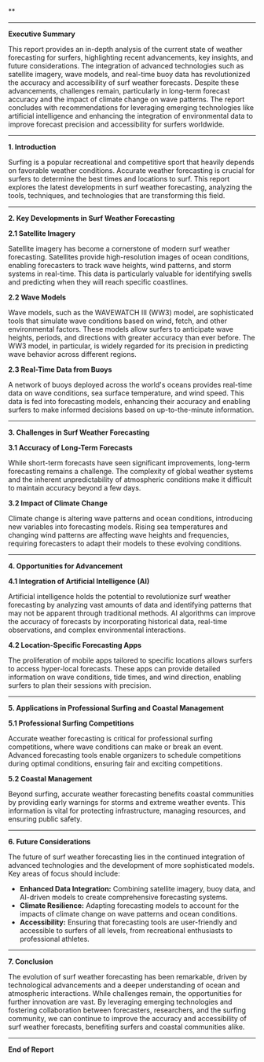 **

---

**Executive Summary**

This report provides an in-depth analysis of the current state of weather forecasting for surfers, highlighting recent advancements, key insights, and future considerations. The integration of advanced technologies such as satellite imagery, wave models, and real-time buoy data has revolutionized the accuracy and accessibility of surf weather forecasts. Despite these advancements, challenges remain, particularly in long-term forecast accuracy and the impact of climate change on wave patterns. The report concludes with recommendations for leveraging emerging technologies like artificial intelligence and enhancing the integration of environmental data to improve forecast precision and accessibility for surfers worldwide.

---

**1. Introduction**

Surfing is a popular recreational and competitive sport that heavily depends on favorable weather conditions. Accurate weather forecasting is crucial for surfers to determine the best times and locations to surf. This report explores the latest developments in surf weather forecasting, analyzing the tools, techniques, and technologies that are transforming this field.

---

**2. Key Developments in Surf Weather Forecasting**

**2.1 Satellite Imagery**

Satellite imagery has become a cornerstone of modern surf weather forecasting. Satellites provide high-resolution images of ocean conditions, enabling forecasters to track wave heights, wind patterns, and storm systems in real-time. This data is particularly valuable for identifying swells and predicting when they will reach specific coastlines.

**2.2 Wave Models**

Wave models, such as the WAVEWATCH III (WW3) model, are sophisticated tools that simulate wave conditions based on wind, fetch, and other environmental factors. These models allow surfers to anticipate wave heights, periods, and directions with greater accuracy than ever before. The WW3 model, in particular, is widely regarded for its precision in predicting wave behavior across different regions.

**2.3 Real-Time Data from Buoys**

A network of buoys deployed across the world's oceans provides real-time data on wave conditions, sea surface temperature, and wind speed. This data is fed into forecasting models, enhancing their accuracy and enabling surfers to make informed decisions based on up-to-the-minute information.

---

**3. Challenges in Surf Weather Forecasting**

**3.1 Accuracy of Long-Term Forecasts**

While short-term forecasts have seen significant improvements, long-term forecasting remains a challenge. The complexity of global weather systems and the inherent unpredictability of atmospheric conditions make it difficult to maintain accuracy beyond a few days.

**3.2 Impact of Climate Change**

Climate change is altering wave patterns and ocean conditions, introducing new variables into forecasting models. Rising sea temperatures and changing wind patterns are affecting wave heights and frequencies, requiring forecasters to adapt their models to these evolving conditions.

---

**4. Opportunities for Advancement**

**4.1 Integration of Artificial Intelligence (AI)**

Artificial intelligence holds the potential to revolutionize surf weather forecasting by analyzing vast amounts of data and identifying patterns that may not be apparent through traditional methods. AI algorithms can improve the accuracy of forecasts by incorporating historical data, real-time observations, and complex environmental interactions.

**4.2 Location-Specific Forecasting Apps**

The proliferation of mobile apps tailored to specific locations allows surfers to access hyper-local forecasts. These apps can provide detailed information on wave conditions, tide times, and wind direction, enabling surfers to plan their sessions with precision.

---

**5. Applications in Professional Surfing and Coastal Management**

**5.1 Professional Surfing Competitions**

Accurate weather forecasting is critical for professional surfing competitions, where wave conditions can make or break an event. Advanced forecasting tools enable organizers to schedule competitions during optimal conditions, ensuring fair and exciting competitions.

**5.2 Coastal Management**

Beyond surfing, accurate weather forecasting benefits coastal communities by providing early warnings for storms and extreme weather events. This information is vital for protecting infrastructure, managing resources, and ensuring public safety.

---

**6. Future Considerations**

The future of surf weather forecasting lies in the continued integration of advanced technologies and the development of more sophisticated models. Key areas of focus should include:

- **Enhanced Data Integration:** Combining satellite imagery, buoy data, and AI-driven models to create comprehensive forecasting systems.
- **Climate Resilience:** Adapting forecasting models to account for the impacts of climate change on wave patterns and ocean conditions.
- **Accessibility:** Ensuring that forecasting tools are user-friendly and accessible to surfers of all levels, from recreational enthusiasts to professional athletes.

---

**7. Conclusion**

The evolution of surf weather forecasting has been remarkable, driven by technological advancements and a deeper understanding of ocean and atmospheric interactions. While challenges remain, the opportunities for further innovation are vast. By leveraging emerging technologies and fostering collaboration between forecasters, researchers, and the surfing community, we can continue to improve the accuracy and accessibility of surf weather forecasts, benefiting surfers and coastal communities alike.

---

**End of Report**